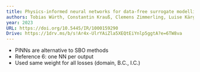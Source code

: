 ```yaml
---
title: Physics-informed neural networks for data-free surrogate modelling and engineering optimization – An example from composite manufacturing
authors: Tobias Würth, Constantin Krauß, Clemens Zimmerling, Luise Kärger
year: 2023
URL: https://doi.org/10.5445/IR/1000159290
Drive: https://1drv.ms/b/s!Ar4x-UlrYAiZla5XEQtEiYnlp5ggtA?e=6TW8va
---
```

- PINNs are alternative to SBO methods
- Reference 6: one NN per output
- Used same weight for all losses (domain, B.C., I.C.)
